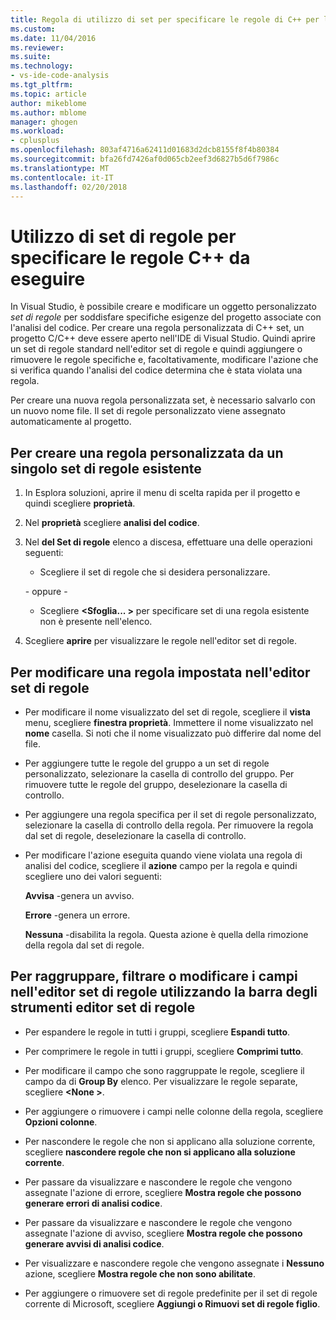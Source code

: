 ```yaml
---
title: Regola di utilizzo di set per specificare le regole di C++ per l'esecuzione | Documenti Microsoft
ms.custom: 
ms.date: 11/04/2016
ms.reviewer: 
ms.suite: 
ms.technology:
- vs-ide-code-analysis
ms.tgt_pltfrm: 
ms.topic: article
author: mikeblome
ms.author: mblome
manager: ghogen
ms.workload:
- cplusplus
ms.openlocfilehash: 803af4716a62411d01683d2dcb8155f8f4b80384
ms.sourcegitcommit: bfa26fd7426af0d065cb2eef3d6827b5d6f7986c
ms.translationtype: MT
ms.contentlocale: it-IT
ms.lasthandoff: 02/20/2018
---
```

# <a name="using-rule-sets-to-specify-the-c-rules-to-run"></a>Utilizzo di set di regole per specificare le regole C++ da eseguire

In Visual Studio, è possibile creare e modificare un oggetto personalizzato *set di regole* per soddisfare specifiche esigenze del progetto associate con l'analisi del codice. Per creare una regola personalizzata di C++ set, un progetto C/C++ deve essere aperto nell'IDE di Visual Studio. Quindi aprire un set di regole standard nell'editor set di regole e quindi aggiungere o rimuovere le regole specifiche e, facoltativamente, modificare l'azione che si verifica quando l'analisi del codice determina che è stata violata una regola.

Per creare una nuova regola personalizzata set, è necessario salvarlo con un nuovo nome file. Il set di regole personalizzato viene assegnato automaticamente al progetto.

## <a name="to-create-a-custom-rule-from-a-single-existing-rule-set"></a>Per creare una regola personalizzata da un singolo set di regole esistente

1. In Esplora soluzioni, aprire il menu di scelta rapida per il progetto e quindi scegliere **proprietà**.

2. Nel **proprietà** scegliere **analisi del codice**.

3. Nel **del Set di regole** elenco a discesa, effettuare una delle operazioni seguenti:

    - Scegliere il set di regole che si desidera personalizzare.

     \- oppure -

    - Scegliere  **\<Sfoglia... >** per specificare set di una regola esistente non è presente nell'elenco.

4. Scegliere **aprire** per visualizzare le regole nell'editor set di regole.

## <a name="to-modify-a-rule-set-in-the-rule-set-editor"></a>Per modificare una regola impostata nell'editor set di regole

- Per modificare il nome visualizzato del set di regole, scegliere il **vista** menu, scegliere **finestra proprietà**. Immettere il nome visualizzato nel **nome** casella. Si noti che il nome visualizzato può differire dal nome del file.

- Per aggiungere tutte le regole del gruppo a un set di regole personalizzato, selezionare la casella di controllo del gruppo. Per rimuovere tutte le regole del gruppo, deselezionare la casella di controllo.

- Per aggiungere una regola specifica per il set di regole personalizzato, selezionare la casella di controllo della regola. Per rimuovere la regola dal set di regole, deselezionare la casella di controllo.

- Per modificare l'azione eseguita quando viene violata una regola di analisi del codice, scegliere il **azione** campo per la regola e quindi scegliere uno dei valori seguenti:

     **Avvisa** -genera un avviso.

     **Errore** -genera un errore.

     **Nessuna** -disabilita la regola. Questa azione è quella della rimozione della regola dal set di regole.

## <a name="to-group-filter-or-change-the-fields-in-the-rule-set-editor-by-using-the-rule-set-editor-toolbar"></a>Per raggruppare, filtrare o modificare i campi nell'editor set di regole utilizzando la barra degli strumenti editor set di regole

- Per espandere le regole in tutti i gruppi, scegliere **Espandi tutto**.

- Per comprimere le regole in tutti i gruppi, scegliere **Comprimi tutto**.

- Per modificare il campo che sono raggruppate le regole, scegliere il campo da di **Group By** elenco. Per visualizzare le regole separate, scegliere  **\<None >**.

- Per aggiungere o rimuovere i campi nelle colonne della regola, scegliere **Opzioni colonne**.

- Per nascondere le regole che non si applicano alla soluzione corrente, scegliere **nascondere regole che non si applicano alla soluzione corrente**.

- Per passare da visualizzare e nascondere le regole che vengono assegnate l'azione di errore, scegliere **Mostra regole che possono generare errori di analisi codice**.

- Per passare da visualizzare e nascondere le regole che vengono assegnate l'azione di avviso, scegliere **Mostra regole che possono generare avvisi di analisi codice**.

- Per visualizzare e nascondere regole che vengono assegnate i **Nessuno** azione, scegliere **Mostra regole che non sono abilitate**.

- Per aggiungere o rimuovere set di regole predefinite per il set di regole corrente di Microsoft, scegliere **Aggiungi o Rimuovi set di regole figlio**.